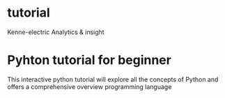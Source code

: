 # tutorial
 Kenne-electric Analytics &amp; insight
 # Pyhton tutorial for beginner
This interactive python tutorial will explore all the concepts of Python and offers a comprehensive overview programming language
